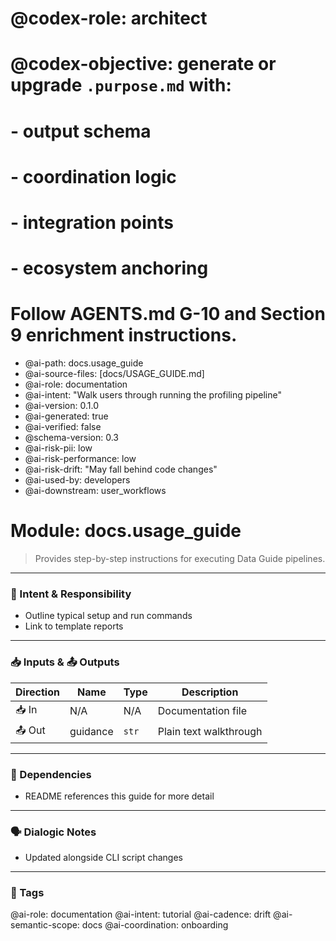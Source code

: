 # @codex-role: architect
# @codex-objective: generate or upgrade `.purpose.md` with:
# - output schema
# - coordination logic
# - integration points
# - ecosystem anchoring
# Follow AGENTS.md G-10 and Section 9 enrichment instructions.
- @ai-path: docs.usage_guide
- @ai-source-files: [docs/USAGE_GUIDE.md]
- @ai-role: documentation
- @ai-intent: "Walk users through running the profiling pipeline"
- @ai-version: 0.1.0
- @ai-generated: true
- @ai-verified: false
- @schema-version: 0.3
- @ai-risk-pii: low
- @ai-risk-performance: low
- @ai-risk-drift: "May fall behind code changes"
- @ai-used-by: developers
- @ai-downstream: user_workflows

# Module: docs.usage_guide
> Provides step-by-step instructions for executing Data Guide pipelines.

---

### 🎯 Intent & Responsibility
- Outline typical setup and run commands
- Link to template reports

---

### 📥 Inputs & 📤 Outputs
| Direction | Name | Type | Description |
|-----------|------|------|-------------|
| 📥 In | N/A | N/A | Documentation file |
| 📤 Out | guidance | `str` | Plain text walkthrough |

---

### 🔗 Dependencies
- README references this guide for more detail

---

### 🗣 Dialogic Notes
- Updated alongside CLI script changes

---

### 🧠 Tags
@ai-role: documentation
@ai-intent: tutorial
@ai-cadence: drift
@ai-semantic-scope: docs
@ai-coordination: onboarding

